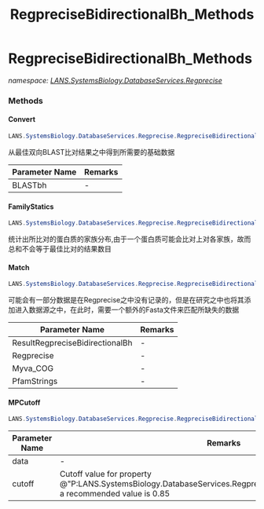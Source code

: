 ﻿---
title: RegpreciseBidirectionalBh_Methods
---

# RegpreciseBidirectionalBh_Methods
_namespace: [LANS.SystemsBiology.DatabaseServices.Regprecise](N-LANS.SystemsBiology.DatabaseServices.Regprecise.html)_



### Methods

#### Convert
```csharp
LANS.SystemsBiology.DatabaseServices.Regprecise.RegpreciseBidirectionalBh_Methods.Convert(LANS.SystemsBiology.NCBI.Extensions.LocalBLAST.Application.BBH.BiDirectionalBesthit[])
```
从最佳双向BLAST比对结果之中得到所需要的基础数据

|Parameter Name|Remarks|
|--------------|-------|
|BLASTbh|-|


#### FamilyStatics
```csharp
LANS.SystemsBiology.DatabaseServices.Regprecise.RegpreciseBidirectionalBh_Methods.FamilyStatics(System.Collections.Generic.IEnumerable{LANS.SystemsBiology.DatabaseServices.Regprecise.RegpreciseMPBBH})
```
统计出所比对的蛋白质的家族分布,由于一个蛋白质可能会比对上对各家族，故而总和不会等于最佳比对的结果数目

#### Match
```csharp
LANS.SystemsBiology.DatabaseServices.Regprecise.RegpreciseBidirectionalBh_Methods.Match(LANS.SystemsBiology.DatabaseServices.Regprecise.RegpreciseMPBBH[],LANS.SystemsBiology.DatabaseServices.Regprecise.TranscriptionFactors,LANS.SystemsBiology.SequenceModel.FASTA.FastaFile,System.Collections.Generic.IEnumerable{LANS.SystemsBiology.NCBI.Extensions.LocalBLAST.Application.RpsBLAST.MyvaCOG},LANS.SystemsBiology.AnalysisTools.ProteinTools.Sanger.Pfam.PfamString.PfamString[])
```
可能会有一部分数据是在Regprecise之中没有记录的，但是在研究之中也将其添加进入数据源之中，在此时，需要一个额外的Fasta文件来匹配所缺失的数据

|Parameter Name|Remarks|
|--------------|-------|
|ResultRegpreciseBidirectionalBh|-|
|Regprecise|-|
|Myva_COG|-|
|PfamStrings|-|


#### MPCutoff
```csharp
LANS.SystemsBiology.DatabaseServices.Regprecise.RegpreciseBidirectionalBh_Methods.MPCutoff(System.Collections.Generic.IEnumerable{LANS.SystemsBiology.DatabaseServices.Regprecise.RegpreciseMPBBH},System.Double)
```


|Parameter Name|Remarks|
|--------------|-------|
|data|-|
|cutoff|Cutoff value for property @"P:LANS.SystemsBiology.DatabaseServices.Regprecise.RegpreciseMPBBH.Similarity", a recommended value is 0.85|





